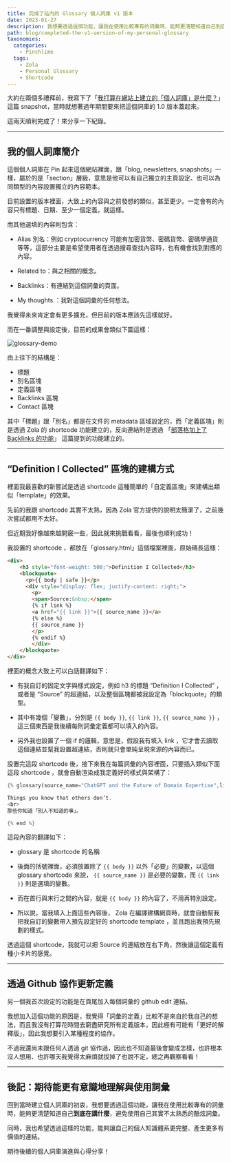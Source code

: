 ```yaml
---
title: 完成了站內的 Glossary 個人詞庫 v1 版本
date: 2023-01-27
description: 我想要透過這個功能，讓我在使用比較專有的詞彙時，能夠更清楚知道自己到底在講什麼，避免使用自己其實不太熟悉的酷炫詞彙。
path: blog/completed-the-v1-version-of-my-personal-glossary
taxonomies:
  categories: 
    - Pinchlime
  tags: 
    - Zola
    - Personal Glossary
    - Shortcode
---
```



大約在兩個多禮拜前，我寫下了「[我打算在網站上建立的「個人詞庫」是什麼？](@/snapshots/what-what-is-the-personal-glossary-section-i-plan-to-build-on-my-website.md)」這篇 snapshot，當時就想著過年期間要來把這個詞庫的 1.0 版本蓋起來。

這兩天順利完成了！來分享一下紀錄。

<!-- more -->
---

## 我的個人詞庫簡介

這個個人詞庫在 Pin 起來這個網站裡面，跟「blog, newsletters, snapshots」一樣，屬於的是「section」層級，意思是他可以有自己獨立的主頁設定、也可以為同類型的內容設置獨立的內容範本。

目前設置的版本裡面，大致上的內容與之前發想的類似，甚至更少。一定會有的內容只有標題、日期、至少一個定義，就這樣。


而其他選填的內容則包含：

* Alias 別名：例如 cryptocurrency 可能有加密貨幣、密碼貨幣、密碼學通貨等等，這部分主要是希望使用者在透過搜尋查找內容時，也有機會找到對應的內容。

* Related to：與之相關的概念。

* Backlinks：有連結到這個詞彙的頁面。

* My thoughts ：我對這個詞彙的任何想法。


我覺得未來肯定會有更多擴充，但目前的版本應該先這樣就好。


而在一番調整與設定後，目前的成果會類似下圖這樣：


<img src="https://pinchlime-screenshots.s3.ap-northeast-1.amazonaws.com/glossary-demo_jg0m8o.webp" loading="lazy" alt="glossary-demo" align=center />


由上往下的結構是：

* 標題
* 別名區塊
* 定義區塊
* Backlinks 區塊
* Contact 區塊

其中「標題」跟「別名」都是在文件的 metadata 區域設定的，而「定義區塊」則是透過 Zola 的 shortcode 功能建立的，反向連結則是透過 「[部落格加上了 Backlinks 的功能](@/blog/supported-backlinks.md)」 這篇提到的功能建立的。

---

## “Definition I Collected” 區塊的建構方式

裡面我最喜歡的新嘗試是透過 shortcode 這種簡單的「自定義區塊」來建構出類似「template」的效果。

先前的我跟 shortcode 其實不太熟，因為 Zola 官方提供的說明太簡潔了，之前幾次嘗試都用不太好。

但近期我好像越來越開竅一些，因此就來挑戰看看，最後也順利成功！

我設置的 shortcode ，都放在「glossary.html」這個檔案裡面，原始碼長這樣：

```html
<div>
    <h3 style="font-weight: 500;">Definition I Collected</h3>
    <blockquote>
      <p>{{ body | safe }}</p>
      <div style="display: flex; justify-content: right;">
        <p>
        <span>Source:&nbsp;</span>
        {% if link %}
        <a href="{{ link }}">{{ source_name }}</a>
        {% else %}
        {{ source_name }}
        </p>
        {% endif %}
        </div>
    </blockquote>
</div>
```

裡面的概念大致上可以白話翻譯如下：

* 有我自訂的固定文字與樣式設定，例如 h3 的標題 “Definition I Collected” ，或者是 “Source” 的超連結，以及整個區塊都被我設定為「blockquote」的類型。

* 其中有幾個「變數」，分別是 `{{ body }}`, `{{ link }}`, `{{ source_name }}` ，這三個東西是我後續每則詞彙定義都可以填入的內容。

* 另外我也設置了一個 if 的邏輯，意思是，假設我有填入 link ，它才會去讀取這個連結並幫我設置超連結，否則就只會單純呈現來源的內容而已。


設置完這段 shortcode 後，接下來我在每篇詞彙的內容裡面，只要插入類似下面這段 shortcode ，就會自動渲染成我定義好的樣式與架構了：

```rust
{% glossary(source_name="ChatGPT and the Future of Domain Expertise",link ="https://interconnected.blog/chatgpt-and-the-future-of-domain-expertise/") %-}

Things you know that others don’t.
<br>
那些你知道「別人不知道的事」。

{% end %}
```

這段內容的翻譯如下：

* glossary 是 shortcode 的名稱

* 後面的括號裡面，必須放置除了 `{{ body }}` 以外「必要」的變數，以這個 glossary shortcode 來說， `{{ source_name }}` 是必要的變數，而 `{{ link }}` 則是選填的變數。

* 而在首行與末行之間的內容，就是 `{{ body }}` 的內容了，不用再特別設定。

* 所以說，當我填入上面這些內容後， Zola 在編譯建構網頁時，就會自動幫我把我自訂的變數帶入預先設定好的 shortcode template ，並且跑出我預先規劃的樣式。

透過這個 shortcode，我就可以把 Source 的連結放在右下角，然後讓這個定義有種小卡片的感覺。

---

## 透過 Github 協作更新定義


另一個我首次設定的功能是在頁尾加入每個詞彙的 github edit 連結。

我想加入這個功能的原因是，我覺得「詞彙的定義」比較不是來自於我自己的想法，而且我沒有打算花時間去窮盡研究所有定義版本，因此極有可能有「更好的解釋版」，因此我想要引入某種程度的協作。

不過我還尚未跟任何人透過 git 協作過，因此也不知道最後會變成怎樣，也許根本沒人想用、也許哪天我覺得太麻煩就拔掉了也說不定，總之再觀察看看！

---

## 後記：期待能更有意識地理解與使用詞彙


回到當時建立個人詞庫的初衷，我想要透過這個功能，讓我在使用比較專有的詞彙時，能夠更清楚知道自己**到底在講什麼**，避免使用自己其實不太熟悉的酷炫詞彙。

同時，我也希望透過這樣的功能，能夠讓自己的個人知識體系更完整、產生更多有價值的連結。


期待後續的個人詞庫演進與心得分享！